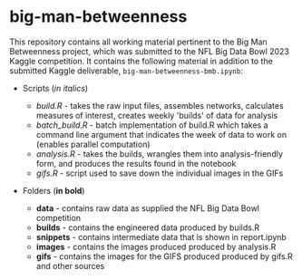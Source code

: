 # big-man-betweenness
This repository contains all working material pertinent to the Big Man Betweenness project, which was submitted to the NFL Big Data Bowl 2023 Kaggle competition. It contains the following material in addition to the submitted Kaggle deliverable, `big-man-betweenness-bmb.ipynb`:

- Scripts (*in italics*)
  	- *build.R* - takes the raw input files, assembles networks, calculates measures of interest, creates weekly 'builds' of data for analysis
  	- *batch_build.R* - batch implementation of build.R which takes a command line argument that indicates the week of data to work on (enables parallel computation)
	- *analysis.R* - takes the builds, wrangles them into analysis-friendly form, and produces the results found in the notebook
 	- *gifs.R* - script used to save down the individual images in the GIFs


- Folders (**in bold**)
	- **data** - contains raw data as supplied the NFL Big Data Bowl competition 
	- **builds** - contains the engineered data produced by builds.R
	- **snippets** - contains intermediate data that is shown in report.ipynb
	- **images** - contains the images produced produced by analysis.R 
	- **gifs** - contains the images for the GIFS produced produced by gifs.R and other sources

